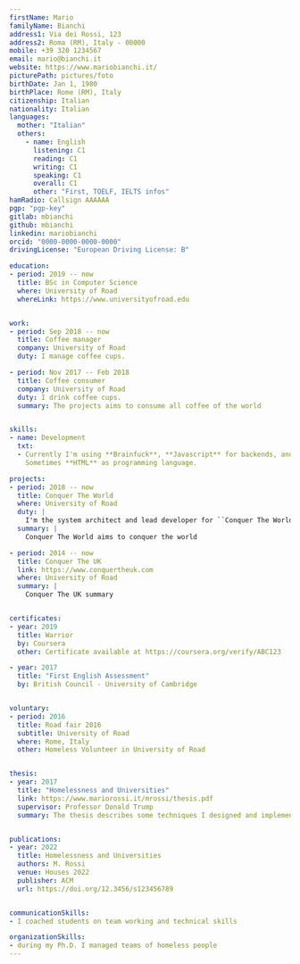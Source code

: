 ```yaml
---
firstName: Mario
familyName: Bianchi
address1: Via dei Rossi, 123
address2: Roma (RM), Italy - 00000
mobile: +39 320 1234567
email: mario@bianchi.it
website: https://www.mariobianchi.it/
picturePath: pictures/foto
birthDate: Jan 1, 1980
birthPlace: Rome (RM), Italy
citizenship: Italian
nationality: Italian
languages:
  mother: "Italian"
  others:
    - name: English
      listening: C1
      reading: C1
      writing: C1
      speaking: C1
      overall: C1
      other: "First, TOELF, IELTS infos"
hamRadio: Callsign AAAAAA
pgp: "pgp-key"
gitlab: mbianchi
github: mbianchi
linkedin: mariobianchi
orcid: "0000-0000-0000-0000"
drivingLicense: "European Driving License: B"

education:
- period: 2019 -- now
  title: BSc in Computer Science
  where: University of Road
  whereLink: https://www.universityofroad.edu


work:
- period: Sep 2018 -- now
  title: Coffee manager
  company: University of Road
  duty: I manage coffee cups.

- period: Nov 2017 -- Feb 2018
  title: Coffee consumer
  company: University of Road
  duty: I drink coffee cups.
  summary: The projects aims to consume all coffee of the world


skills:
- name: Development
  txt:
  - Currently I'm using **Brainfuck**, **Javascript** for backends, and **Pipposhell** for scripting/batches.
    Sometimes **HTML** as programming language.

projects:
- period: 2018 -- now
  title: Conquer The World
  where: University of Road
  duty: |
    I'm the system architect and lead developer for ``Conquer The World''.
  summary: |
    Conquer The World aims to conquer the world

- period: 2014 -- now
  title: Conquer The UK
  link: https://www.conquertheuk.com
  where: University of Road
  summary: |
    Conquer The UK summary


certificates:
- year: 2019
  title: Warrior
  by: Coursera
  other: Certificate available at https://coursera.org/verify/ABC123

- year: 2017
  title: "First English Assessment"
  by: British Council - University of Cambridge


voluntary:
- period: 2016
  title: Road fair 2016
  subtitle: University of Road
  where: Rome, Italy
  other: Homeless Volunteer in University of Road


thesis:
- year: 2017
  title: "Homelessness and Universities"
  link: https://www.mariorossi.it/mrossi/thesis.pdf
  supervisor: Professor Donald Trump
  summary: The thesis describes some techniques I designed and implemented to be a homeless


publications:
- year: 2022
  title: Homelessness and Universities
  authors: M. Rossi
  venue: Houses 2022
  publisher: ACM
  url: https://doi.org/12.3456/s123456789


communicationSkills:
- I coached students on team working and technical skills

organizationSkills:
- during my Ph.D. I managed teams of homeless people
---
```

